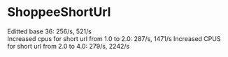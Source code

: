 # ShoppeeShortUrl  
Editted base 36: 256/s, 521/s  
Increased cpus for short url from 1.0 to 2.0: 287/s, 1471/s
Increased CPUS for short url from 2.0 to 4.0: 279/s, 2242/s
